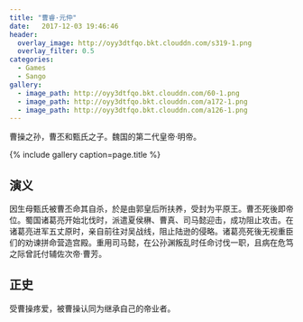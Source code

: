 ```yaml
---
title: "曹睿·元仲"
date:   2017-12-03 19:46:46
header:
  overlay_image: http://oyy3dtfqo.bkt.clouddn.com/s319-1.png
  overlay_filter: 0.5
categories:
  - Games
  - Sango
gallery:
  - image_path: http://oyy3dtfqo.bkt.clouddn.com/60-1.png
  - image_path: http://oyy3dtfqo.bkt.clouddn.com/a172-1.png
  - image_path: http://oyy3dtfqo.bkt.clouddn.com/a126-1.png
---
```


曹操之孙，曹丕和甄氏之子。魏国的第二代皇帝·明帝。

{% include gallery caption=page.title %}

## 演义

因生母甄氏被曹丕命其自杀，於是由郭皇后所扶养，受封为平原王。曹丕死後即帝位。蜀国诸葛亮开始北伐时，派遣夏侯楙、曹真、司马懿迎击，成功阻止攻击。在诸葛亮进军五丈原时，亲自前往对吴战线，阻止陆逊的侵略。诸葛亮死後无视重臣们的劝谏拼命营造宫殿。重用司马懿，在公孙渊叛乱时任命讨伐一职，且病在危笃之际曾託付辅佐次帝·曹芳。

## 正史

受曹操疼爱，被曹操认同为继承自己的帝业者。